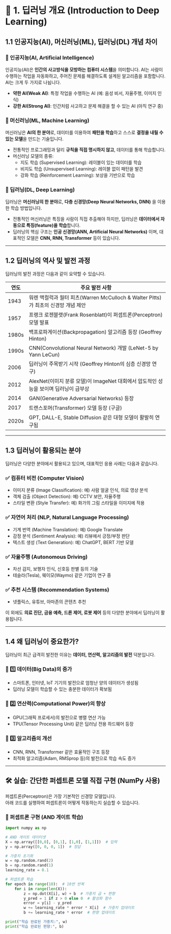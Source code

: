 # 📌 1. 딥러닝 개요 (Introduction to Deep Learning)

## 1.1 인공지능(AI), 머신러닝(ML), 딥러닝(DL) 개념 차이

### 🔹 인공지능(AI, Artificial Intelligence)
인공지능(AI)은 **인간의 사고방식을 모방하는 컴퓨터 시스템**을 의미합니다. AI는 사람이 수행하는 작업을 자동화하고, 주어진 문제를 해결하도록 설계된 알고리즘을 포함합니다.  
AI는 크게 두 가지로 나뉩니다.

- **약한 AI(Weak AI)**: 특정 작업을 수행하는 AI (예: 음성 비서, 자율주행, 이미지 인식)
- **강한 AI(Strong AI)**: 인간처럼 사고하고 문제 해결을 할 수 있는 AI (아직 연구 중)

### 🔹 머신러닝(ML, Machine Learning)
머신러닝은 **AI의 한 분야**로, 데이터를 이용하여 **패턴을 학습**하고 스스로 **결정을 내릴 수 있는 모델**을 만드는 기술입니다.  
- 전통적인 프로그래밍과 달리 **규칙을 직접 명시하지 않고**, 데이터를 통해 학습합니다.
- 머신러닝 모델의 종류:
  - 지도 학습 (Supervised Learning): 레이블이 있는 데이터를 학습
  - 비지도 학습 (Unsupervised Learning): 레이블 없이 패턴을 발견
  - 강화 학습 (Reinforcement Learning): 보상을 기반으로 학습

### 🔹 딥러닝(DL, Deep Learning)
딥러닝은 **머신러닝의 한 분야**로, **다층 신경망(Deep Neural Networks, DNN)** 을 이용한 학습 방법입니다.  
- 전통적인 머신러닝은 특징을 사람이 직접 추출해야 하지만, 딥러닝은 **데이터에서 자동으로 특징(feature)을 학습**합니다.
- 딥러닝의 핵심 구조는 **인공 신경망(ANN, Artificial Neural Networks)** 이며, 대표적인 모델은 **CNN, RNN, Transformer** 등이 있습니다.

---

## 1.2 딥러닝의 역사 및 발전 과정

딥러닝의 발전 과정은 다음과 같이 요약할 수 있습니다.

| 연도 | 주요 발전 사항 |
|------|--------------|
| 1943 | 워렌 맥컬럭과 월터 피츠(Warren McCulloch & Walter Pitts)가 최초의 신경망 개념 제안 |
| 1957 | 프랭크 로젠블랫(Frank Rosenblatt)이 퍼셉트론(Perceptron) 모델 발표 |
| 1980s | 백프로파게이션(Backpropagation) 알고리즘 등장 (Geoffrey Hinton) |
| 1990s | CNN(Convolutional Neural Network) 개발 (LeNet-5 by Yann LeCun) |
| 2006 | 딥러닝이 주목받기 시작 (Geoffrey Hinton의 심층 신경망 연구) |
| 2012 | AlexNet(이미지 분류 모델)이 ImageNet 대회에서 압도적인 성능을 보이며 딥러닝이 급부상 |
| 2014 | GAN(Generative Adversarial Networks) 등장 |
| 2017 | 트랜스포머(Transformer) 모델 등장 (구글) |
| 2020s | GPT, DALL-E, Stable Diffusion 같은 대형 모델이 활발히 연구됨 |

---

## 1.3 딥러닝이 활용되는 분야

딥러닝은 다양한 분야에서 활용되고 있으며, 대표적인 응용 사례는 다음과 같습니다.

### ✅ 컴퓨터 비전 (Computer Vision)
- 이미지 분류 (Image Classification): 예) 사람 얼굴 인식, 의료 영상 분석
- 객체 검출 (Object Detection): 예) CCTV 보안, 자율주행
- 스타일 변환 (Style Transfer): 예) 화가의 그림 스타일을 이미지에 적용

### ✅ 자연어 처리 (NLP, Natural Language Processing)
- 기계 번역 (Machine Translation): 예) Google Translate
- 감정 분석 (Sentiment Analysis): 예) 리뷰에서 긍정/부정 판단
- 텍스트 생성 (Text Generation): 예) ChatGPT, BERT 기반 모델

### ✅ 자율주행 (Autonomous Driving)
- 차선 감지, 보행자 인식, 신호등 판별 등의 기술
- 테슬라(Tesla), 웨이모(Waymo) 같은 기업이 연구 중

### ✅ 추천 시스템 (Recommendation Systems)
- 넷플릭스, 유튜브, 아마존의 콘텐츠 추천

이 외에도 **의료 진단, 금융 예측, 드론 제어, 로봇 제어** 등의 다양한 분야에서 딥러닝이 활용됩니다.

---

## 1.4 왜 딥러닝이 중요한가?

딥러닝이 최근 급격히 발전한 이유는 **데이터, 연산력, 알고리즘의 발전** 덕분입니다.

### 📌 1️⃣ 데이터(Big Data)의 증가
- 스마트폰, 인터넷, IoT 기기의 발전으로 엄청난 양의 데이터가 생성됨
- 딥러닝 모델이 학습할 수 있는 충분한 데이터가 확보됨

### 📌 2️⃣ 연산력(Computational Power)의 향상
- GPU(그래픽 프로세서)의 발전으로 병렬 연산 가능
- TPU(Tensor Processing Unit) 같은 딥러닝 전용 하드웨어 등장

### 📌 3️⃣ 알고리즘의 개선
- CNN, RNN, Transformer 같은 효율적인 구조 등장
- 최적화 알고리즘(Adam, RMSprop 등)의 발전으로 학습 속도 증가

---

## 🛠 실습: 간단한 퍼셉트론 모델 직접 구현 (NumPy 사용)

퍼셉트론(Perceptron)은 가장 기본적인 신경망 모델입니다.  
아래 코드를 실행하여 퍼셉트론이 어떻게 작동하는지 실습할 수 있습니다.

### 🔹 퍼셉트론 구현 (AND 게이트 학습)

```python
import numpy as np

# AND 게이트 데이터셋
X = np.array([[0,0], [0,1], [1,0], [1,1]])  # 입력
y = np.array([0, 0, 0, 1])  # 정답

# 가중치 초기화
w = np.random.rand(2)
b = np.random.rand(1)
learning_rate = 0.1

# 퍼셉트론 학습
for epoch in range(10):  # 10번 반복
    for i in range(len(X)):
        z = np.dot(X[i], w) + b  # 가중치 곱 + 편향
        y_pred = 1 if z > 0 else 0  # 활성화 함수
        error = y[i] - y_pred
        w += learning_rate * error * X[i]  # 가중치 업데이트
        b += learning_rate * error  # 편향 업데이트

print("학습 완료된 가중치:", w)
print("학습 완료된 편향:", b)

